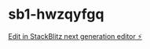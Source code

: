 # sb1-hwzqyfgq

[Edit in StackBlitz next generation editor ⚡️](https://stackblitz.com/~/github.com/bassylkhan/sb1-hwzqyfgq)